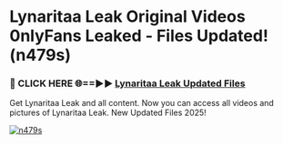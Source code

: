 # Lynaritaa Leak Original Videos 0nlyFans Leaked - Files Updated! (n479s)

<h3>🔴 CLICK HERE 🌐==►► <a href="https://tinyurl.com/ehrbuxhb" rel="nofollow">Lynaritaa Leak Updated Files</a></h3>

Get Lynaritaa Leak and all content. Now you can access all videos and pictures of Lynaritaa Leak. New Updated Files 2025!

[![n479s](https://i.imgur.com/lVYEuWS.gif)](https://tinyurl.com/ehrbuxhb)
